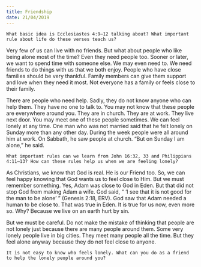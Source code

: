 ```yaml
---
title: Friendship
date: 21/04/2019
---
```


`What basic idea is Ecclesiastes 4:9–12 talking about? What important rule about life do these verses teach us?`

Very few of us can live with no friends. But what about people who like being alone most of the time? Even they need people too. Sooner or later, we want to spend time with someone else. We may even need to. We need friends to do things with us that we both enjoy. People who have close families should be very thankful. Family members can give them support and love when they need it most. Not everyone has a family or feels close to their family.

There are people who need help. Sadly, they do not know anyone who can help them. They have no one to talk to. You may not know that these people are everywhere around you. They are in church. They are at work. They live next door. You may meet one of these people sometimes. We can feel lonely at any time. One man who was not married said that he felt lonely on Sunday more than any other day. During the week people were all around him at work. On Sabbath, he saw people at church. “But on Sunday I am alone,” he said.

`What important rules can we learn from John 16:32, 33 and Philippians 4:11–13? How can these rules help us when we are feeling lonely?`

As Christians, we know that God is real. He is our Friend too. So, we can feel happy knowing that God wants us to feel close to Him. But we must remember something. Yes, Adam was close to God in Eden. But that did not stop God from making Adam a wife. God said, “ ‘I see that it is not good for the man to be alone’ ” (Genesis 2:18, ERV). God saw that Adam needed a human to be close to. That was true in Eden. It is true for us now, even more so. Why? Because we live on an earth hurt by sin. 

But we must be careful. Do not make the mistake of thinking that people are not lonely just because there are many people around them. Some very lonely people live in big cities. They meet many people all the time. But they feel alone anyway because they do not feel close to anyone.

`It is not easy to know who feels lonely. What can you do as a friend to help the lonely people around you?`